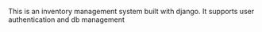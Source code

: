 This is an inventory management system built with django.
It supports user authentication and db management
